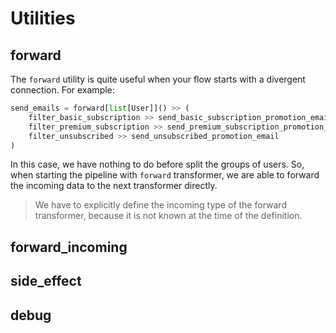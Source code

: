 # Utilities

## forward

The `forward` utility is quite useful when your flow starts with a divergent connection. For example:

```python
send_emails = forward[list[User]]() >> (
    filter_basic_subscription >> send_basic_subscription_promotion_email,
    filter_premium_subscription >> send_premium_subscription_promotion_email,
    filter_unsubscribed >> send_unsubscribed_promotion_email
)
```

In this case, we have nothing to do before split the groups of users. So, when starting the pipeline with `forward` transformer, we are able to forward the incoming data to the next transformer directly.
> We have to explicitly define the incoming type of the forward transformer, because it is not known at the time of the definition.

## forward_incoming

## side_effect

## debug